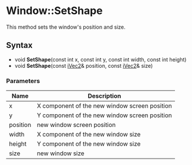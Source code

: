 # Window::SetShape #
This method sets the window's position and size.

## Syntax ##
- void **SetShape**(const int x, const int y, const int width, const int height)
- void **SetShape**(const [iVec2](iVec2.md)& position, const [iVec2](iVec2.md)& size)

### Parameters ###
| Name | Description |
| --- | --- |
| x | X component of the new window screen position |
| y | Y component of the new window screen position |
| position | new window screen position |
| width | X component of the new window size |
| height | Y component of the new window size |
| size | new window size |
